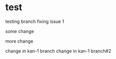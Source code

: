 # test
testing 
branch
fixing issue 1

some change

more change

change in kan-1 branch
change in kan-1 branch#2
